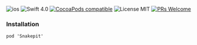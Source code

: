 ![ios](https://cocoapod-badges.herokuapp.com/p/Snakepit/badge.png)
![Swift 4.0](https://img.shields.io/badge/Swift-4.0-orange.svg)
[![CocoaPods compatible](https://img.shields.io/cocoapods/v/Snakepit.svg)](#cocoapods)
![License MIT](https://go-shields.herokuapp.com/license-MIT-blue.png)
[![PRs Welcome](https://img.shields.io/badge/PRs-welcome-brightgreen.svg?style=flat-square)](http://makeapullrequest.com)


### Installation 

```
pod 'Snakepit'
```

